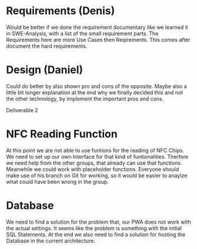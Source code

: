 # Requirements (Denis)
Would be better if we done the requirement documentary like we learned it in SWE-Analysis, with a list of the small requirement parts. The Requirements here are more Use Cases then Reqirements. This comes after document the hard requirements.

# Design (Daniel)
Could do better by also shown pro and cons of the opposite. Maybe also a little bit longer explanation at the end why we finally decided this and not the other technology, by implement the important pros and cons.

Deliverable 2

# NFC Reading Function
At this point we are not able to use funtions for the reading of NFC Chips. We need to set up our own Interface for that kind of funtionalities. Therfore we need help from the other groups, that already can use that functions. Meanwhile we could work with placeholder functions. Everyone should make use of his branch on Git for working, so it would be easier to anaylze what could have been wrong in the group.

# Database
We need to find a solution for the problem that, our PWA does not work with the actual settings. It seems like the problem is something with the initial SQL Statements.
At the end we also need to find a solution for hosting the Database in the current architecture.

